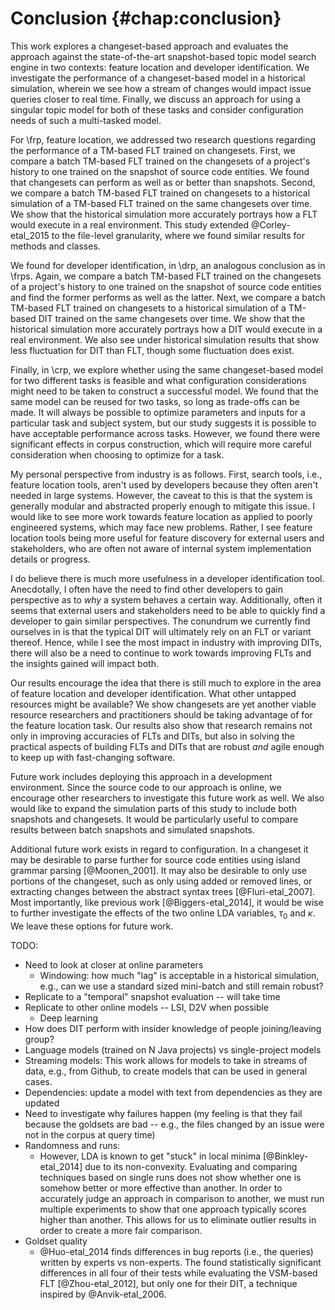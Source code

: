 # Conclusion {#chap:conclusion}

This work explores a changeset-based approach and evaluates the approach
against the state-of-the-art snapshot-based topic model search engine in two
contexts: feature location and developer identification.  We investigate the
performance of a changeset-based model in a historical simulation, wherein we
see how a stream of changes would impact issue queries closer to real time.
Finally, we discuss an approach for using a singular topic model for both of
these tasks and consider configuration needs of such a multi-tasked model.

For \frp, feature location, we addressed two research questions regarding the
performance of a TM-based FLT trained on changesets.  First, we compare a batch
TM-based FLT trained on the changesets of a project's history to one trained on
the snapshot of source code entities.  We found that changesets can perform as
well as or better than snapshots.  Second, we compare a batch TM-based FLT
trained on changesets to a historical simulation of a TM-based FLT trained on
the same changesets over time.  We show that the historical simulation more
accurately portrays how a FLT would execute in a real environment.  This study
extended @Corley-etal_2015 to the file-level granularity, where we found
similar results for methods and classes.

We found for developer identification, in \drp, an analogous conclusion as in
\frps.  Again, we compare a batch TM-based FLT trained on the changesets of a
project's history to one trained on the snapshot of source code entities and
find the former performs as well as the latter.  Next, we compare a batch
TM-based FLT trained on changesets to a historical simulation of a TM-based DIT
trained on the same changesets over time.  We show that the historical
simulation more accurately portrays how a DIT would execute in a real
environment.  We also see under historical simulation results that show less
fluctuation for DIT than FLT, though some fluctuation does exist.

Finally, in \crp, we explore whether using the same changeset-based model for
two different tasks is feasible and what configuration considerations might
need to be taken to construct a successful model.  We found that the same model
can be reused for two tasks, so long as trade-offs can be made.  It will always
be possible to optimize parameters and inputs for a particular task and subject
system, but our study suggests it is possible to have acceptable performance
across tasks.  However, we found there were significant effects in corpus
construction, which will require more careful consideration when choosing to
optimize for a task.

My personal perspective from industry is as follows.  First, search tools,
i.e., feature location tools, aren't used by developers because they often
aren't needed in large systems.  However, the caveat to this is that the system
is generally modular and abstracted properly enough to mitigate this issue.  I
would like to see more work towards feature location as applied to poorly
engineered systems, which may face new problems.  Rather, I see feature
location tools being more useful for feature discovery for external users and
stakeholders, who are often not aware of internal system implementation details
or progress.

I do believe there is much more usefulness in a developer identification tool.
Anecdotally, I often have the need to find other developers to gain perspective
as to *why* a system behaves a certain way.  Additionally, often it seems that
external users and stakeholders need to be able to quickly find a developer to
gain similar perspectives.  The conundrum we currently find ourselves in is
that the typical DIT will ultimately rely on an FLT or variant thereof.  Hence,
while I see the most impact in industry with improving DITs, there will also be
a need to continue to work towards improving FLTs and the insights gained will
impact both.

Our results encourage the idea that there is still much to explore in the area
of feature location and developer identification. What other untapped resources
might be available? We show changesets are yet another viable resource
researchers and practitioners should be taking advantage of for the feature
location task.  Our results also show that research remains not only in
improving accuracies of FLTs and DITs, but also in solving the practical
aspects of building FLTs and DITs that are robust *and* agile enough to keep up
with fast-changing software.

Future work includes deploying this approach in a development environment.
Since the source code to our approach is online, we encourage other researchers
to investigate this future work as well.  We also would like to expand the
simulation parts of this study to include both snapshots and changesets.  It
would be particularly useful to compare results between batch snapshots and
simulated snapshots.

Additional future work exists in regard to configuration.  In a changeset it may
be desirable to parse further for source code entities using island grammar
parsing [@Moonen_2001].  It may also be desirable to only use portions of the
changeset, such as only using added or removed lines, or extracting changes
between the abstract syntax trees [@Fluri-etal_2007].  Most importantly, like
previous work [@Biggers-etal_2014], it would be wise to further investigate the
effects of the two online LDA variables, $\tau_0$ and $\kappa$.  We leave these
options for future work.


TODO:

- Need to look at closer at online parameters
    - Windowing: how much "lag" is acceptable in a historical simulation, e.g.,
      can we use a standard sized mini-batch and still remain robust?
- Replicate to a "temporal" snapshot evaluation -- will take time
- Replicate to other online models -- LSI, D2V when possible
    - Deep learning
- How does DIT perform with insider knowledge of people joining/leaving group?
- Language models (trained on N Java projects) vs single-project models
- Streaming models: This work allows for models to take in streams of data,
  e.g., from Github, to create models that can be used in general cases.
- Dependencies: update a model with text from dependencies as they are updated
- Need to investigate why failures happen (my feeling is that they fail because
  the goldsets are bad -- e.g., the files changed by an issue were not in the
  corpus at query time)
- Randomness and runs:
    - However, LDA is known to get "stuck" in local minima [@Binkley-etal_2014]
      due to its non-convexity.  Evaluating and comparing techniques based on
      single runs does not show whether one is somehow better or more effective
      than another.  In order to accurately judge an approach in comparison to
      another, we must run multiple experiments to show that one approach
      typically scores higher than another.  This allows for us to eliminate
      outlier results in order to create a more fair comparison.
- Goldset quality
    - @Huo-etal_2014 finds differences in bug reports (i.e., the queries)
      written by experts vs non-experts.  The found statistically significant
      differences in all four of their tests while evaluating the VSM-based FLT
      [@Zhou-etal_2012], but only one for their DIT, a technique inspired by
      @Anvik-etal_2006.


